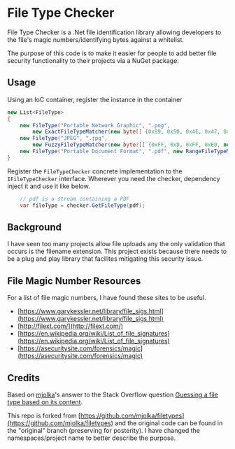 # File Type Checker

File Type Checker is a .Net file identification library allowing developers to the file's magic numbers/identifying bytes against a whitelist.  

The purpose of this code is to make it easier for people to add better file security functionality to their projects via a NuGet package.

## Usage

Using an IoC container, register the instance in the container

```C#
new List<FileType>
{
    new FileType("Portable Network Graphic", ".png",
        new ExactFileTypeMatcher(new byte[] {0x89, 0x50, 0x4E, 0x47, 0x0D, 0x0A, 0x1A, 0x0A})),
    new FileType("JPEG", ".jpg",
        new FuzzyFileTypeMatcher(new byte?[] {0xFF, 0xD, 0xFF, 0xE0, null, null, 0x4A, 0x46, 0x49, 0x46, 0x00})),
    new FileType("Portable Document Format", ".pdf", new RangeFileTypeMatcher(new ExactFileTypeMatcher(new byte[] { 0x25, 0x50, 0x44, 0x46 }), 1019))
}
```

Register the `FileTypeChecker` concrete implementation to the `IFileTypeChecker` interface.  Wherever you need the checker, dependency inject it and use it like below.
```C#
    // pdf is a stream containing a PDF
    var fileType = checker.GetFileType(pdf);
```


## Background

I have seen too many projects allow file uploads any the only validation that occurs is the filename extension.  This project exists because there needs to be a plug and play library that facilites mitigating this security issue.


## File Magic Number Resources 

For a list of file magic numbers, I have found these sites to be useful.  

* [https://www.garykessler.net/library/file_sigs.html](https://www.garykessler.net/library/file_sigs.html)
* [http://filext.com/](http://filext.com/)
* [https://en.wikipedia.org/wiki/List_of_file_signatures](https://en.wikipedia.org/wiki/List_of_file_signatures)
* [https://asecuritysite.com/forensics/magic](https://asecuritysite.com/forensics/magic)


## Credits

Based on [mjolka](https://github.com/mjolka)'s answer to the Stack Overflow question [Guessing a file type based on its content](http://codereview.stackexchange.com/questions/85054/guessing-a-file-type-based-on-its-content).

This repo is forked from [https://github.com/mjolka/filetypes](https://github.com/mjolka/filetypes) and the original code can be found in the "original" branch (preserving for posterity).  I have changed the namespaces/project name to better describe the purpose. 
